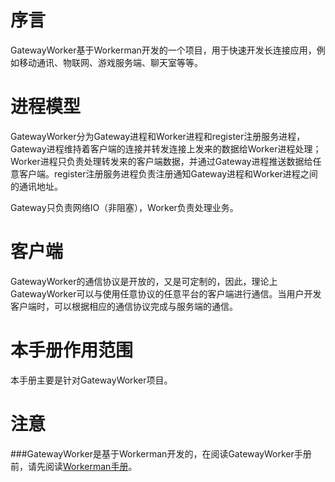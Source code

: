 # 序言

GatewayWorker基于Workerman开发的一个项目，用于快速开发长连接应用，例如移动通讯、物联网、游戏服务端、聊天室等等。

# 进程模型
GatewayWorker分为Gateway进程和Worker进程和register注册服务进程，Gateway进程维持着客户端的连接并转发连接上发来的数据给Worker进程处理；Worker进程只负责处理转发来的客户端数据，并通过Gateway进程推送数据给任意客户端。register注册服务进程负责注册通知Gateway进程和Worker进程之间的通讯地址。

Gateway只负责网络IO（非阻塞），Worker负责处理业务。

# 客户端

GatewayWorker的通信协议是开放的，又是可定制的，因此，理论上GatewayWorker可以与使用任意协议的任意平台的客户端进行通信。当用户开发客户端时，可以根据相应的通信协议完成与服务端的通信。

# 本手册作用范围
本手册主要是针对GatewayWorker项目。

# 注意
###GatewayWorker是基于Workerman开发的，在阅读GatewayWorker手册前，请先阅读[Workerman手册](http://doc3.workerman.net/)。



